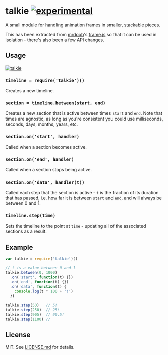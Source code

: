 # talkie [![experimental](http://hughsk.github.io/stability-badges/dist/experimental.svg)](http://github.com/hughsk/stability-badges) #

A small module for handling animation frames in smaller, stackable pieces.

This has been extracted from [mrdoob](http://github.com/mrdoob)'s
[frame.js](http://github.com/mrdoob/frame.js/) so that it can be used in
isolation - there's also been a few API changes.

## Usage ##

[![talkie](https://nodei.co/npm/talkie.png?mini=true)](https://nodei.co/npm/talkie)

### `timeline = require('talkie')()` ###

Creates a new timeline.

### `section = timeline.between(start, end)` ###

Creates a new section that is active between times `start` and `end`.
Note that times are agnostic, as long as you're consistent you could
use milliseconds, seconds, days, months, years, etc.

### `section.on('start', handler)` ###

Called when a section becomes active.

### `section.on('end', handler)` ###

Called when a section stops being active.

### `section.on('data', handler(t))` ###

Called each step that the section is active - `t` is the fraction of its
duration that has passed, i.e. how far it is between `start` and `end`,
and will always be between 0 and 1.

### `timeline.step(time)` ###

Sets the timeline to the point at `time` - updating all of the associated
sections as a result.

## Example ##

``` javascript
var talkie = require('talkie')()

// t is a value between 0 and 1
talkie.between(0, 1000)
  .on('start', function(t) {})
  .on('end', function(t) {})
  .on('data', function(t) {
    console.log(t * 100 + '!')
  })

talkie.step(50)   // 5!
talkie.step(250)  // 25!
talkie.step(905)  // 90.5!
talkie.step(1100) //
```

## License ##

MIT. See [LICENSE.md](http://github.com/hughsk/talkie/blob/master/LICENSE.md) for details.
